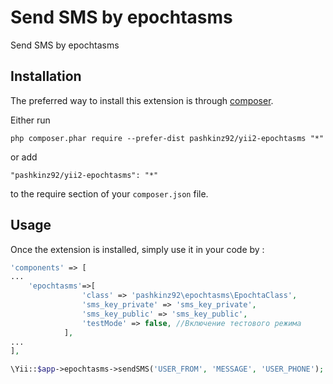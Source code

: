 Send SMS by epochtasms
======================
Send SMS by epochtasms

Installation
------------

The preferred way to install this extension is through [composer](http://getcomposer.org/download/).

Either run

```
php composer.phar require --prefer-dist pashkinz92/yii2-epochtasms "*"
```

or add

```
"pashkinz92/yii2-epochtasms": "*"
```

to the require section of your `composer.json` file.


Usage
-----

Once the extension is installed, simply use it in your code by  :

```php
'components' => [
...
    'epochtasms'=>[
                'class' => 'pashkinz92\epochtasms\EpochtaClass',
                'sms_key_private' => 'sms_key_private',
                'sms_key_public' => 'sms_key_public',
                'testMode' => false, //Включение тестового режима
            ],
...
],
```

```php
\Yii::$app->epochtasms->sendSMS('USER_FROM', 'MESSAGE', 'USER_PHONE'); ```